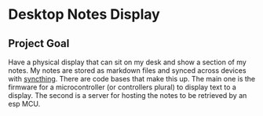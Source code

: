 # Desktop Notes Display

## Project Goal

Have a physical display that can sit on my desk and show a section of my notes.
My notes are stored as markdown files and synced across devices with [syncthing](https://syncthing.net/).
There are code bases that make this up.
The main one is the firmware for a microcontroller (or controllers plural) to display text to a display.
The second is a server for hosting the notes to be retrieved by an esp MCU.
